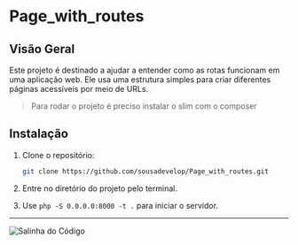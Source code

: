 # Page_with_routes

## Visão Geral

Este projeto é destinado a ajudar a entender como as rotas funcionam em uma aplicação web. Ele usa uma estrutura simples para criar diferentes páginas acessíveis por meio de URLs.

> Para rodar o projeto é preciso instalar o slim com o composer

## Instalação

1. Clone o repositório:

   ```bash
   git clone https://github.com/sousadevelop/Page_with_routes.git
   
2. Entre no diretório do projeto pelo terminal.
3. Use `php -S 0.0.0.0:8000 -t .` para iniciar o servidor.
---

![Salinha do Código](https://i.pinimg.com/originals/88/d0/fc/88d0fc611a590af495397135b4a9562d.gif)
